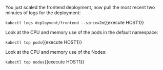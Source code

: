 You just scaled the frontend deployment, now pull the most recent two minutes of logs for the deployment:

`kubectl logs deployment/frontend --since=2m`{{execute HOST1}}

Look at the CPU and memory use of the pods in the default namespace:

`kubectl top pods`{{execute HOST1}}

Look at the CPU and memory use of the Nodes:

`kubectl top nodes`{{execute HOST1}}
